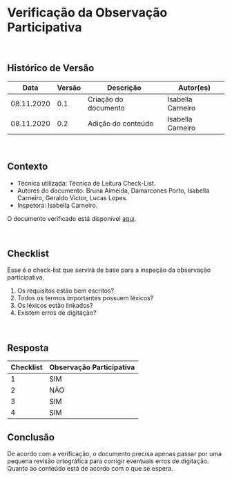 # Verificação da Observação Participativa

<br>

## Histórico de Versão
<table class="table table-striped border">
    <thead>
        <th>Data</th> 
        <th>Versão </th> 
        <th>Descrição</th> 
        <th>Autor(es)</th>
    </thead>
    <tbody>
        <tr>
            <td> 08.11.2020 </td>
            <td>  0.1   </td>
            <td> Criação do documento</td>
            <td> Isabella Carneiro </td>
        </tr>
		<tr>
            <td> 08.11.2020 </td>
            <td>  0.2   </td>
            <td> Adição do conteúdo</td>
            <td> Isabella Carneiro </td>
        </tr>
    </tbody>
</table>
<br>

## Contexto
- Técnica utilizada: Técnica de Leitura Check-List.
- Autores do documento: Bruna Almeida, Damarcones Porto, Isabella Carneiro, Geraldo Victor, Lucas Lopes.
- Inspetora: Isabella Carneiro.

O documento verificado está disponível <a href="https://requisitos-de-software.github.io/2020.1-iFut/elicitacao/obs_part/">aqui</a>. 

<br>

## Checklist
Esse é o check-list que servirá de base para a inspeção da observação participativa.
<br>

1. Os requisitos estão bem escritos?
2. Todos os termos importantes possuem léxicos?
3. Os léxicos estão linkados?
4. Existem erros de digitação?


<br>

## Resposta

<table class="table table-striped border">
    <thead>
        <th>Checklist</th> 
        <th>Observação Participativa</th>  
    </thead>
    <tbody>
	    <tr>
		    <td>1</td>
		    <td>SIM</td>
	    </tr>
        <tr>
		    <td>2</td>
		    <td>NÃO</td>
	    </tr>
        <tr>
		    <td>3</td>
		    <td>SIM</td>
	    </tr>
        <tr>
		    <td>4</td>
		    <td>SIM</td>
	    </tr>
    </tbody> 
</table>

## Conclusão
De acordo com a verificação, o documento precisa apenas passar por uma pequena revisão ortográfica para corrigir eventuais erros de digitação. Quanto ao conteúdo está de acordo com o que se espera.
